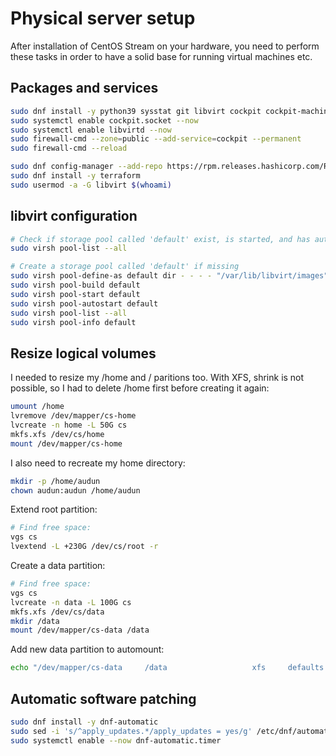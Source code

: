 # Physical server setup

After installation of CentOS Stream on your hardware, you need to perform these tasks in order to have a solid base for running virtual machines etc.

## Packages and services

```bash
sudo dnf install -y python39 sysstat git libvirt cockpit cockpit-machines virt-manager
sudo systemctl enable cockpit.socket --now
sudo systemctl enable libvirtd --now
sudo firewall-cmd --zone=public --add-service=cockpit --permanent
sudo firewall-cmd --reload

sudo dnf config-manager --add-repo https://rpm.releases.hashicorp.com/RHEL/hashicorp.repo
sudo dnf install -y terraform
sudo usermod -a -G libvirt $(whoami)
```

## libvirt configuration

```bash
# Check if storage pool called 'default' exist, is started, and has autostart on
sudo virsh pool-list --all

# Create a storage pool called 'default' if missing
sudo virsh pool-define-as default dir - - - - "/var/lib/libvirt/images"
sudo virsh pool-build default
sudo virsh pool-start default
sudo virsh pool-autostart default
sudo virsh pool-list --all
sudo virsh pool-info default
```

## Resize logical volumes

I needed to resize my /home and / paritions too.  With XFS, shrink is not possible, so I had to delete /home first before creating it again:

```bash
umount /home
lvremove /dev/mapper/cs-home
lvcreate -n home -L 50G cs
mkfs.xfs /dev/cs/home
mount /dev/mapper/cs-home
```

I also need to recreate my home directory:

```bash
mkdir -p /home/audun
chown audun:audun /home/audun
```

Extend root partition:

```bash
# Find free space:
vgs cs
lvextend -L +230G /dev/cs/root -r
```

Create a data partition:

```bash
# Find free space:
vgs cs
lvcreate -n data -L 100G cs
mkfs.xfs /dev/cs/data
mkdir /data
mount /dev/mapper/cs-data /data
```

Add new data partition to automount:

```bash
echo "/dev/mapper/cs-data     /data                   xfs     defaults        0 0" >> /etc/fstab
```

## Automatic software patching

```bash
sudo dnf install -y dnf-automatic
sudo sed -i 's/^apply_updates.*/apply_updates = yes/g' /etc/dnf/automatic.conf
sudo systemctl enable --now dnf-automatic.timer
```
